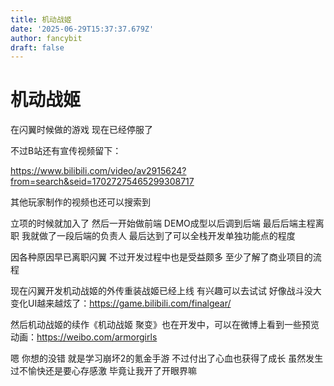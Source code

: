 ```yaml
---
title: 机动战姬
date: '2025-06-29T15:37:37.679Z'
author: fancybit
draft: false
---
```

<div class="header"><h1 class="single-title animate__animated animate__pulse animate__faster">机动战姬</h1></div>

<div class="content" id="content"><p>在闪翼时候做的游戏 现在已经停服了</p><p>不过B站还有宣传视频留下：</p><p><!-- raw HTML omitted --><a href="https://www.bilibili.com/video/av2915624?from=search&amp;seid=17027275465299308717" target="_blank" rel="external nofollow noopener noreferrer">https://www.bilibili.com/video/av2915624?from=search&amp;seid=17027275465299308717</a><!-- raw HTML omitted --></p><p>其他玩家制作的视频也还可以搜索到</p><p>立项的时候就加入了 然后一开始做前端 DEMO成型以后调到后端 最后后端主程离职 我就做了一段后端的负责人 最后达到了可以全栈开发单独功能点的程度</p><p>因各种原因早已离职闪翼 不过开发过程中也是受益颇多 至少了解了商业项目的流程</p><p>现在闪翼开发机动战姬的外传重装战姬已经上线 有兴趣可以去试试 好像战斗没大变化UI越来越炫了：<!-- raw HTML omitted --><a href="https://game.bilibili.com/finalgear/" target="_blank" rel="external nofollow noopener noreferrer">https://game.bilibili.com/finalgear/</a><!-- raw HTML omitted --></p><p>然后机动战姬的续作《机动战姬 聚变》也在开发中，可以在微博上看到一些预览动画：<!-- raw HTML omitted --><a href="https://weibo.com/armorgirls" target="_blank" rel="external nofollow noopener noreferrer">https://weibo.com/armorgirls</a><!-- raw HTML omitted --></p><p>嗯 你想的没错 就是学习崩坏2的氪金手游 不过付出了心血也获得了成长 虽然发生过不愉快还是要心存感激 毕竟让我开了开眼界嘛</p><!-- raw HTML omitted --></div>

